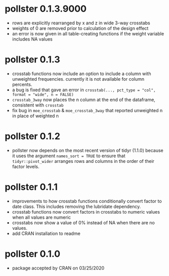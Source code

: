 # pollster 0.1.3.9000
* rows are explicitly rearranged by x and z in wide 3-way crosstabs
* weights of 0 are removed prior to calculation of the design effect
* an error is now given in all table-creating functions if the weight variable includes NA values

# pollster 0.1.3
* crosstab functions now include an option to include a column with unweighted frequencies. currently it is not available for column percents.
* a bug is fixed that gave an error in `crosstab(..., pct_type = "col", format = "wide", n = FALSE)`
* `crosstab_3way` now places the n column at the end of the dataframe, consistent with `crosstab`
* fix bug in `moe_crosstab` & `moe_crosstab_3way` that reported unweighted n in place of weighted n

# pollster 0.1.2

* pollster now depends on the most recent version of tidyr (1.1.0) because it uses the argument `names_sort = TRUE` to ensure that `tidyr::pivot_wider` arranges rows and columns in the order of their factor levels.

# pollster 0.1.1

* improvements to how crosstab functions conditionally convert factor to date class. This includes removing the lubridate dependency.
* crosstab functions now convert factors in crosstabs to numeric values when all values are numeric
* crosstabs now show a value of 0% instead of NA when there are no values.
* add CRAN installation to readme


# pollster 0.1.0

* package accepted by CRAN on 03/25/2020
